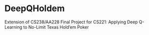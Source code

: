 # DeepQHoldem
Extension of CS238/AA228 Final Project for CS221: Applying Deep Q-Learning to No-Limit Texas Hold’em Poker
